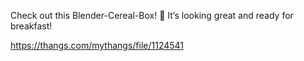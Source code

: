 Check out this Blender-Cereal-Box! 🥣 It’s looking great and ready for breakfast!

https://thangs.com/mythangs/file/1124541
